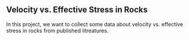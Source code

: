 ## Velocity vs. Effective Stress in Rocks

In this project, we want to collect some data about velocity vs. effective stress in rocks from published litreatures.

